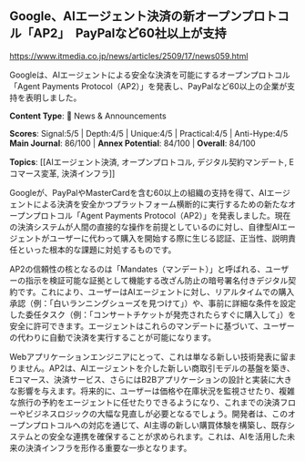 ## Google、AIエージェント決済の新オープンプロトコル「AP2」　PayPalなど60社以上が支持

https://www.itmedia.co.jp/news/articles/2509/17/news059.html

Googleは、AIエージェントによる安全な決済を可能にするオープンプロトコル「Agent Payments Protocol（AP2）」を発表し、PayPalなど60以上の企業が支持を表明しました。

**Content Type**: 📰 News & Announcements

**Scores**: Signal:5/5 | Depth:4/5 | Unique:4/5 | Practical:4/5 | Anti-Hype:4/5
**Main Journal**: 86/100 | **Annex Potential**: 84/100 | **Overall**: 84/100

**Topics**: [[AIエージェント決済, オープンプロトコル, デジタル契約マンデート, Eコマース変革, 決済インフラ]]

Googleが、PayPalやMasterCardを含む60以上の組織の支持を得て、AIエージェントによる決済を安全かつプラットフォーム横断的に実行するための新たなオープンプロトコル「Agent Payments Protocol（AP2）」を発表しました。現在の決済システムが人間の直接的な操作を前提としているのに対し、自律型AIエージェントがユーザーに代わって購入を開始する際に生じる認証、正当性、説明責任といった根本的な課題に対処するものです。

AP2の信頼性の核となるのは「Mandates（マンデート）」と呼ばれる、ユーザーの指示を検証可能な証拠として機能する改ざん防止の暗号署名付きデジタル契約です。これにより、ユーザーはAIエージェントに対し、リアルタイムでの購入承認（例：「白いランニングシューズを見つけて」）や、事前に詳細な条件を設定した委任タスク（例：「コンサートチケットが発売されたらすぐに購入して」）を安全に許可できます。エージェントはこれらのマンデートに基づいて、ユーザーの代わりに自動で決済を実行することが可能になります。

Webアプリケーションエンジニアにとって、これは単なる新しい技術発表に留まりません。AP2は、AIエージェントを介した新しい商取引モデルの基盤を築き、Eコマース、決済サービス、さらにはB2Bアプリケーションの設計と実装に大きな影響を与えます。将来的に、ユーザーは価格や在庫状況を監視させたり、複雑な旅行の予約をエージェントに任せたりできるようになり、これまでの決済フローやビジネスロジックの大幅な見直しが必要となるでしょう。開発者は、このオープンプロトコルへの対応を通じて、AI主導の新しい購買体験を構築し、既存システムとの安全な連携を確保することが求められます。これは、AIを活用した未来の決済インフラを形作る重要な一歩となります。